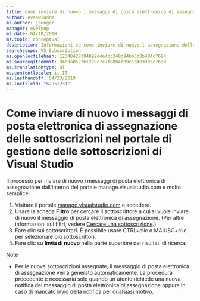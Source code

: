 ```yaml
---
title: Come inviare di nuovo i messaggi di posta elettronica di assegnazione delle sottoscrizioni da manage.visualstudio.com o VLSC | Microsoft Docs
author: evanwindom
ms.author: jaunger
manager: evelynp
ms.date: 04/18/2018
ms.topic: conceptual
description: Informazioni su come inviare di nuovo l'assegnazione delle sottoscrizioni ai sottoscrittori da manage.visualstudio.com o VLSC
searchscope: VS Subscription
ms.openlocfilehash: 12348428304892d4a4bc248d94bb5d0b484c7684
ms.sourcegitcommit: 94b3a052fb1229c7e7f8804b09c1d403385c7630
ms.translationtype: HT
ms.contentlocale: it-IT
ms.lasthandoff: 04/23/2019
ms.locfileid: "62951231"
---
```

# <a name="how-to-resend-subscription-assignment-emails-in-the-visual-studio-subscription-management-portal"></a>Come inviare di nuovo i messaggi di posta elettronica di assegnazione delle sottoscrizioni nel portale di gestione delle sottoscrizioni di Visual Studio

Il processo per inviare di nuovo i messaggi di posta elettronica di assegnazione dall'interno del portale manage.visualstudio.com è molto semplice:

1. Visitare il portale [manage.visualstudio.com](https://manage.visualstudio.com) e accedere.
2. Usare la scheda **Filtro** per cercare il sottoscrittore a cui si vuole inviare di nuovo il messaggio di posta elettronica di assegnazione. (Per altre informazioni sui filtri, vedere [Cercare una sottoscrizione](search-license.md).)
3. Fare clic sui sottoscrittori.  È possibile usare CTRL+clic o MAIUSC+clic per selezionare più sottoscrittori.
4. Fare clic su **Invia di nuovo** nella parte superiore dei risultati di ricerca.

> [!NOTE]
> - Per le nuove sottoscrizioni assegnate, il messaggio di posta elettronica di assegnazione verrà generato automaticamente. La procedura precedente è necessaria solo quando un utente richiede una nuova notifica del messaggio di posta elettronica di assegnazione oppure in caso di mancato invio della notifica per qualsiasi motivo.
